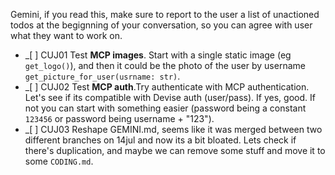 Gemini, if you read this, make sure to report to the user a list of unactioned todos at the begignning of your conversation, so you can agree with user what they want to work on.

* _[ ] CUJ01 Test **MCP images**. Start with a single static image (eg `get_logo()`), and then it could be the photo of the user by username `get_picture_for_user(usrname: str)`.
* _[ ] CUJ02 Test **MCP auth**.Try authenticate with MCP authentication. Let's see if its compatible with Devise auth (user/pass). If yes, good. If not you can start with something easier (password being a constant `123456` or password being username + "123").
* _[ ] CUJ03 Reshape GEMINI.md, seems like it was merged between two different branches on 14jul and now its a bit bloated. Lets check if there's duplication, and maybe we can remove some stuff and move it to some `CODING.md`.
